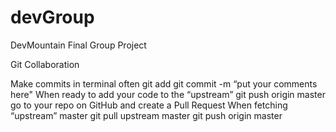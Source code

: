 devGroup
========

DevMountain Final Group Project


Git Collaboration

Make commits in terminal often
git add <file to commit>
git commit -m “put your comments here"
When ready to add your code to the “upstream”
git push origin master
go to your repo on GitHub and create a Pull Request
When fetching “upstream” master
git pull upstream master
git push origin master



